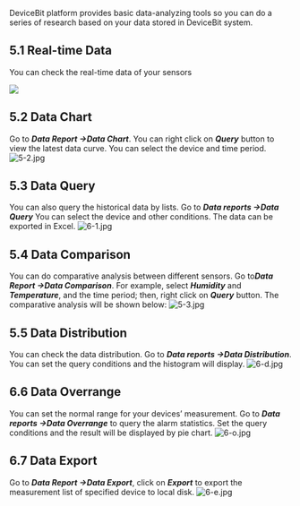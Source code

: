 DeviceBit platform provides basic data-analyzing tools so you can do a series of research based on your data stored in DeviceBit system.

## 5.1 Real-time Data
You can check the real-time data of your sensors

![](https://upload-images.jianshu.io/upload_images/5875248-214c51d83265cfae.png?imageMogr2/auto-orient/strip%7CimageView2/2/w/1240)
## 5.2 Data Chart
Go to ***Data Report ->Data Chart***. You can right click on ***Query*** button to view the latest data curve. You can select the device and time period.
![5-2.jpg](https://upload-images.jianshu.io/upload_images/5875248-12d762aa6706e4aa.jpg?imageMogr2/auto-orient/strip%7CimageView2/2/w/1240)

## 5.3 Data Query
You can also query the historical data by lists. Go to ***Data reports ->Data Query*** You can select the device and other conditions. The data can be exported in Excel.
![6-1.jpg](https://upload-images.jianshu.io/upload_images/5875248-751cc42d9d0f9118.jpg?imageMogr2/auto-orient/strip%7CimageView2/2/w/1240)


## 5.4 Data Comparison
You can do comparative analysis between different sensors. Go to***Data Report ->Data Comparison***. For example, select ***Humidity*** and ***Temperature***, and the time period; then, right click on ***Query*** button. The comparative analysis will be shown below:
![5-3.jpg](https://upload-images.jianshu.io/upload_images/5875248-0954fb258d6ec950.jpg?imageMogr2/auto-orient/strip%7CimageView2/2/w/1240)

## 5.5 Data Distribution
You can check the data distribution. Go to ***Data reports ->Data Distribution***. You can set the query conditions and the histogram will display.
![6-d.jpg](https://upload-images.jianshu.io/upload_images/5875248-e60240b47c37dcfb.jpg?imageMogr2/auto-orient/strip%7CimageView2/2/w/1240)


## 6.6 Data Overrange
You can set the normal range for your devices’ measurement. Go to ***Data reports ->Data Overrange*** to query the alarm statistics. Set the query conditions and the result will be displayed by pie chart.
![6-o.jpg](https://upload-images.jianshu.io/upload_images/5875248-0ef3e4ab99117b80.jpg?imageMogr2/auto-orient/strip%7CimageView2/2/w/1240)


## 6.7 Data Export
Go to ***Data Report ->Data Export***, click on ***Export*** to export the measurement list of specified device to local disk.
![6-e.jpg](https://upload-images.jianshu.io/upload_images/5875248-3eb7865c67c4bd2f.jpg?imageMogr2/auto-orient/strip%7CimageView2/2/w/1240)